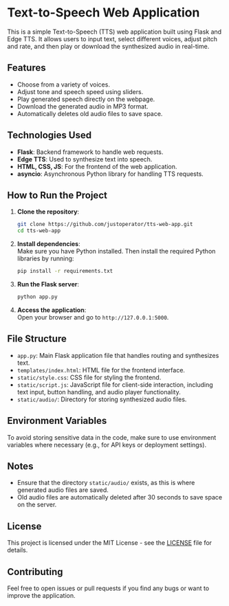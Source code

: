 # Text-to-Speech Web Application

This is a simple Text-to-Speech (TTS) web application built using Flask and Edge TTS. It allows users to input text, select different voices, adjust pitch and rate, and then play or download the synthesized audio in real-time.

## Features

- Choose from a variety of voices.
- Adjust tone and speech speed using sliders.
- Play generated speech directly on the webpage.
- Download the generated audio in MP3 format.
- Automatically deletes old audio files to save space.

## Technologies Used

- **Flask**: Backend framework to handle web requests.
- **Edge TTS**: Used to synthesize text into speech.
- **HTML, CSS, JS**: For the frontend of the web application.
- **asyncio**: Asynchronous Python library for handling TTS requests.

## How to Run the Project

1. **Clone the repository**:

    ```bash
    git clone https://github.com/justoperator/tts-web-app.git
    cd tts-web-app
    ```

2. **Install dependencies**:  
   Make sure you have Python installed. Then install the required Python libraries by running:

    ```bash
    pip install -r requirements.txt
    ```

3. **Run the Flask server**:

    ```bash
    python app.py
    ```

4. **Access the application**:  
   Open your browser and go to `http://127.0.0.1:5000`.

## File Structure

- `app.py`: Main Flask application file that handles routing and synthesizes text.
- `templates/index.html`: HTML file for the frontend interface.
- `static/style.css`: CSS file for styling the frontend.
- `static/script.js`: JavaScript file for client-side interaction, including text input, button handling, and audio player functionality.
- `static/audio/`: Directory for storing synthesized audio files.

## Environment Variables

To avoid storing sensitive data in the code, make sure to use environment variables where necessary (e.g., for API keys or deployment settings).

## Notes

- Ensure that the directory `static/audio/` exists, as this is where generated audio files are saved.
- Old audio files are automatically deleted after 30 seconds to save space on the server.

## License

This project is licensed under the MIT License - see the [LICENSE](LICENSE) file for details.

## Contributing

Feel free to open issues or pull requests if you find any bugs or want to improve the application.
